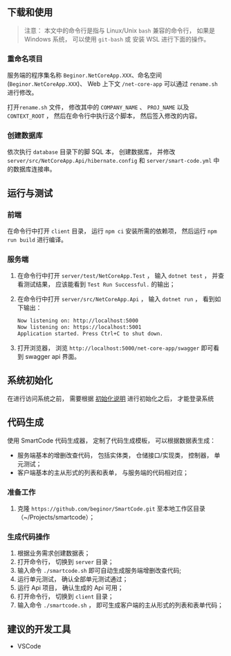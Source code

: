 ## 下载和使用

> 注意： 本文中的命令行是指与 Linux/Unix `bash` 兼容的命令行， 如果是 Windows 系统， 可以使用 `git-bash` 或 安装 WSL 进行下面的操作。

### 重命名项目

服务端的程序集名称 `Beginor.NetCoreApp.XXX`、命名空间 (`Beginor.NetCoreApp.XXX`)、 Web 上下文 `/net-core-app` 可以通过 `rename.sh` 进行修改。

打开`rename.sh` 文件， 修改其中的 `COMPANY_NAME` 、 `PROJ_NAME` 以及 `CONTEXT_ROOT` ， 然后在命令行中执行这个脚本， 然后签入修改的内容。

### 创建数据库

依次执行 `database` 目录下的脚 SQL 本， 创建数据库， 并修改 `server/src/NetCoreApp.Api/hibernate.config` 和 `server/smart-code.yml` 中的数据库连接串。

## 运行与测试

### 前端

在命令行中打开 `client` 目录， 运行 `npm ci` 安装所需的依赖项， 然后运行 `npm run build` 进行编译。

### 服务端

1. 在命令行中打开 `server/test/NetCoreApp.Test` ， 输入 `dotnet test` ， 并查看测试结果， 应该能看到 `Test Run Successful.` 的输出；
2. 在命令行中打开 `server/src/NetCoreApp.Api` ， 输入 `dotnet run` ， 看到如下输出：

   ```sh
   Now listening on: http://localhost:5000
   Now listening on: https://localhost:5001
   Application started. Press Ctrl+C to shut down.
   ```

3. 打开浏览器， 浏览 `http://localhost:5000/net-core-app/swagger` 即可看到 swagger api 界面。

## 系统初始化

在进行访问系统之前， 需要根据 [初始化说明](01_初始化.md) 进行初始化之后， 才能登录系统

## 代码生成

使用 SmartCode 代码生成器， 定制了代码生成模板， 可以根据数据表生成：

- 服务端基本的增删改查代码， 包括实体类， 仓储接口/实现类， 控制器， 单元测试；
- 客户端基本的主从形式的列表和表单， 与服务端的代码相对应；

### 准备工作

1. 克隆 `https://github.com/beginor/SmartCode.git` 至本地工作区目录（~/Projects/smartcode）；

### 生成代码操作

1. 根据业务需求创建数据表；
2. 打开命令行， 切换到 `server` 目录；
3. 输入命令 `./smartcode.sh` 即可自动生成服务端增删改查代码;
4. 运行单元测试， 确认全部单元测试通过；
5. 运行 Api 项目， 确认生成的 Api 可用；
6. 打开命令行， 切换到 `client` 目录；
7. 输入命令 `./smartcode.sh` ， 即可生成客户端的主从形式的列表和表单代码；

## 建议的开发工具

- VSCode
